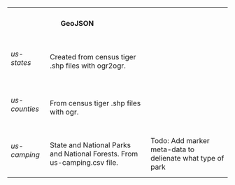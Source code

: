 

<table>
  <tr>
    <th colspan=2><h4> GeoJSON </h4></th>
  </tr>
  <tr>
    <td> <h6>us-states</h6></td>
    <td> Created from census tiger .shp files with ogr2ogr.</td>
  </tr>
  <tr>
    <td> <h6>us-counties</h6></td>
    <td> From census tiger .shp files with ogr. </td>
  </tr>
  <tr>
    <td> <h6>us-camping</h6></td>
    <td>State and National Parks and National Forests. From us-camping.csv file.</td>
    <td>Todo: Add marker meta-data to delienate what type of park</td>
  </tr>
</table>
